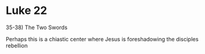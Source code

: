 # Luke 22

35-38) The Two Swords

Perhaps this is a chiastic center where Jesus is foreshadowing the disciples rebellion
